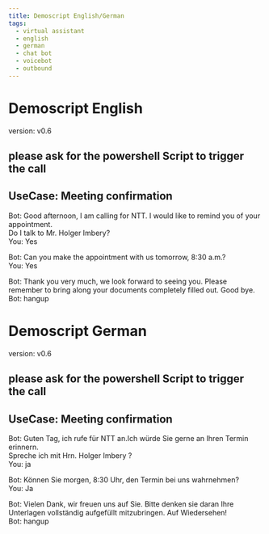 ```yaml
---
title: Demoscript English/German
tags:
  - virtual assistant
  - english
  - german
  - chat bot
  - voicebot
  - outbound
---
```


# Demoscript English
version: v0.6

## please ask for the powershell Script to trigger the call

## UseCase: Meeting confirmation

Bot: Good afternoon, I am calling for NTT. I would like to remind you of your appointment.   
     Do I talk to Mr. Holger Imbery?  
You: Yes   

Bot: Can you make the appointment with us tomorrow, 8:30 a.m.?   
You: Yes   

Bot: Thank you very much, we look forward to seeing you. Please remember to bring along your documents completely filled out. Good bye.   
Bot: hangup   

# Demoscript German
version: v0.6

## please ask for the powershell Script to trigger the call

## UseCase: Meeting confirmation

Bot: Guten Tag, ich rufe für NTT an.Ich würde Sie gerne an Ihren Termin erinnern.  
     Spreche ich mit Hrn. Holger Imbery ?   
You: ja   

Bot: Können Sie morgen, 8:30 Uhr, den Termin bei uns wahrnehmen?   
You: Ja   

Bot: Vielen Dank, wir freuen uns auf Sie. Bitte denken sie daran Ihre Unterlagen vollständig aufgefüllt mitzubringen. Auf Wiedersehen!   
Bot: hangup   

